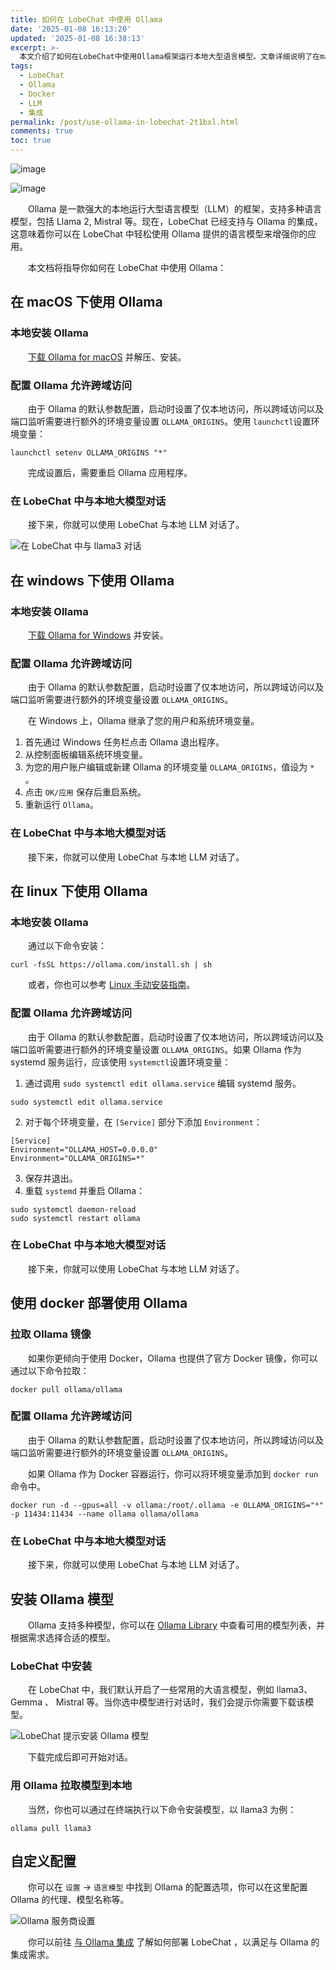 ```yaml
---
title: 如何在 LobeChat 中使用 Ollama
date: '2025-01-08 16:13:20'
updated: '2025-01-08 16:38:13'
excerpt: >-
  本文介绍了如何在LobeChat中使用Ollama框架运行本地大型语言模型。文章详细说明了在macOS、Windows和Linux操作系统下安装和配置Ollama的步骤，并指导用户如何通过Docker容器部署Ollama。此外，文章还介绍了如何在LobeChat中安装和选择Ollama模型进行对话。
tags:
  - LobeChat
  - Ollama
  - Docker
  - LLM
  - 集成
permalink: /post/use-ollama-in-lobechat-2t1bxl.html
comments: true
toc: true
---
```




![image](https://qiniu.skyner.cn/f579b39b-e771-402c-a1d1-620e57a10c75)



​![image](https://qiniu.skyner.cn/f579b39b-e771-402c-a1d1-620e57a10c75)​

　　Ollama 是一款强大的本地运行大型语言模型（LLM）的框架，支持多种语言模型，包括 Llama 2, Mistral 等。现在，LobeChat 已经支持与 Ollama 的集成，这意味着你可以在 LobeChat 中轻松使用 Ollama 提供的语言模型来增强你的应用。

　　本文档将指导你如何在 LobeChat 中使用 Ollama：

## 在 macOS 下使用 Ollama

### 本地安装 Ollama

　　[下载 Ollama for macOS](https://ollama.com/download?utm_source=lobehub&utm_medium=docs&utm_campaign=download-macos "https://ollama.com/download?utm_source=lobehub&utm_medium=docs&utm_campaign=download-macos") 并解压、安装。

### 配置 Ollama 允许跨域访问

　　由于 Ollama 的默认参数配置，启动时设置了仅本地访问，所以跨域访问以及端口监听需要进行额外的环境变量设置 `OLLAMA_ORIGINS`​。使用 `launchctl`​ 设置环境变量：

```shell
launchctl setenv OLLAMA_ORIGINS "*"
```

　　完成设置后，需要重启 Ollama 应用程序。

### 在 LobeChat 中与本地大模型对话

　　接下来，你就可以使用 LobeChat 与本地 LLM 对话了。

​![在 LobeChat 中与 llama3 对话](https://github.com/lobehub/lobe-chat/assets/28616219/7f9a9a9f-fd91-4f59-aac9-3f26c6d49a1e)​

## 在 windows 下使用 Ollama

### 本地安装 Ollama

　　[下载 Ollama for Windows](https://ollama.com/download?utm_source=lobehub&utm_medium=docs&utm_campaign=download-windows "https://ollama.com/download?utm_source=lobehub&utm_medium=docs&utm_campaign=download-windows") 并安装。

### 配置 Ollama 允许跨域访问

　　由于 Ollama 的默认参数配置，启动时设置了仅本地访问，所以跨域访问以及端口监听需要进行额外的环境变量设置 `OLLAMA_ORIGINS`​。

　　在 Windows 上，Ollama 继承了您的用户和系统环境变量。

1. 首先通过 Windows 任务栏点击 Ollama 退出程序。
2. 从控制面板编辑系统环境变量。
3. 为您的用户账户编辑或新建 Ollama 的环境变量 `OLLAMA_ORIGINS`​，值设为 `*`​ 。
4. 点击 `OK/应用`​ 保存后重启系统。
5. 重新运行 `Ollama`​。

### 在 LobeChat 中与本地大模型对话

　　接下来，你就可以使用 LobeChat 与本地 LLM 对话了。

## 在 linux 下使用 Ollama

### 本地安装 Ollama

　　通过以下命令安装：

```shell
curl -fsSL https://ollama.com/install.sh | sh
```

　　或者，你也可以参考 [Linux 手动安装指南](https://github.com/ollama/ollama/blob/main/docs/linux.md "https://github.com/ollama/ollama/blob/main/docs/linux.md")。

### 配置 Ollama 允许跨域访问

　　由于 Ollama 的默认参数配置，启动时设置了仅本地访问，所以跨域访问以及端口监听需要进行额外的环境变量设置 `OLLAMA_ORIGINS`​。如果 Ollama 作为 systemd 服务运行，应该使用 `systemctl`​设置环境变量：

1. 通过调用 `sudo systemctl edit ollama.service`​ 编辑 systemd 服务。

```shell
sudo systemctl edit ollama.service
```

2. 对于每个环境变量，在 `[Service]`​ 部分下添加 `Environment`​：

```
[Service]
Environment="OLLAMA_HOST=0.0.0.0"
Environment="OLLAMA_ORIGINS=*"
```

3. 保存并退出。
4. 重载 `systemd`​ 并重启 Ollama：

```shell
sudo systemctl daemon-reload
sudo systemctl restart ollama
```

### 在 LobeChat 中与本地大模型对话

　　接下来，你就可以使用 LobeChat 与本地 LLM 对话了。

## 使用 docker 部署使用 Ollama

### 拉取 Ollama 镜像

　　如果你更倾向于使用 Docker，Ollama 也提供了官方 Docker 镜像，你可以通过以下命令拉取：

```shell
docker pull ollama/ollama
```

### 配置 Ollama 允许跨域访问

　　由于 Ollama 的默认参数配置，启动时设置了仅本地访问，所以跨域访问以及端口监听需要进行额外的环境变量设置 `OLLAMA_ORIGINS`​。

　　如果 Ollama 作为 Docker 容器运行，你可以将环境变量添加到 `docker run`​ 命令中。

```shell
docker run -d --gpus=all -v ollama:/root/.ollama -e OLLAMA_ORIGINS="*" -p 11434:11434 --name ollama ollama/ollama
```

### 在 LobeChat 中与本地大模型对话

　　接下来，你就可以使用 LobeChat 与本地 LLM 对话了。

## 安装 Ollama 模型

　　Ollama 支持多种模型，你可以在 [Ollama Library](https://ollama.com/library "https://ollama.com/library") 中查看可用的模型列表，并根据需求选择合适的模型。

### LobeChat 中安装

　　在 LobeChat 中，我们默认开启了一些常用的大语言模型，例如 llama3、 Gemma 、 Mistral 等。当你选中模型进行对话时，我们会提示你需要下载该模型。

​![LobeChat 提示安装 Ollama 模型](https://github.com/lobehub/lobe-chat/assets/28616219/4e81decc-776c-43b8-9a54-dfb43e9f601a)​

　　下载完成后即可开始对话。

### 用 Ollama 拉取模型到本地

　　当然，你也可以通过在终端执行以下命令安装模型，以 llama3 为例：

```shell
ollama pull llama3
```

## 自定义配置

　　你可以在 `设置`​ -\> `语言模型`​ 中找到 Ollama 的配置选项，你可以在这里配置 Ollama 的代理、模型名称等。

​![Ollama 服务商设置](https://github.com/lobehub/lobe-chat/assets/28616219/54b3696b-5b13-4761-8c1b-1e664867b2dd)​

　　你可以前往 [与 Ollama 集成](http://localhost:3210/zh/docs/self-hosting/examples/ollama "http://localhost:3210/zh/docs/self-hosting/examples/ollama") 了解如何部署 LobeChat ，以满足与 Ollama 的集成需求。
